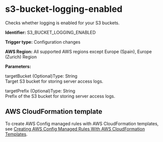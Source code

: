 # s3\-bucket\-logging\-enabled<a name="s3-bucket-logging-enabled"></a>

Checks whether logging is enabled for your S3 buckets\. 

**Identifier:** S3\_BUCKET\_LOGGING\_ENABLED

**Trigger type:** Configuration changes

**AWS Region:** All supported AWS regions except Europe \(Spain\), Europe \(Zurich\) Region

**Parameters:**

targetBucket \(Optional\)Type: String  
Target S3 bucket for storing server access logs\.

targetPrefix \(Optional\)Type: String  
Prefix of the S3 bucket for storing server access logs\.

## AWS CloudFormation template<a name="w2aac12c31c27b9d485c15"></a>

To create AWS Config managed rules with AWS CloudFormation templates, see [Creating AWS Config Managed Rules With AWS CloudFormation Templates](aws-config-managed-rules-cloudformation-templates.md)\.
